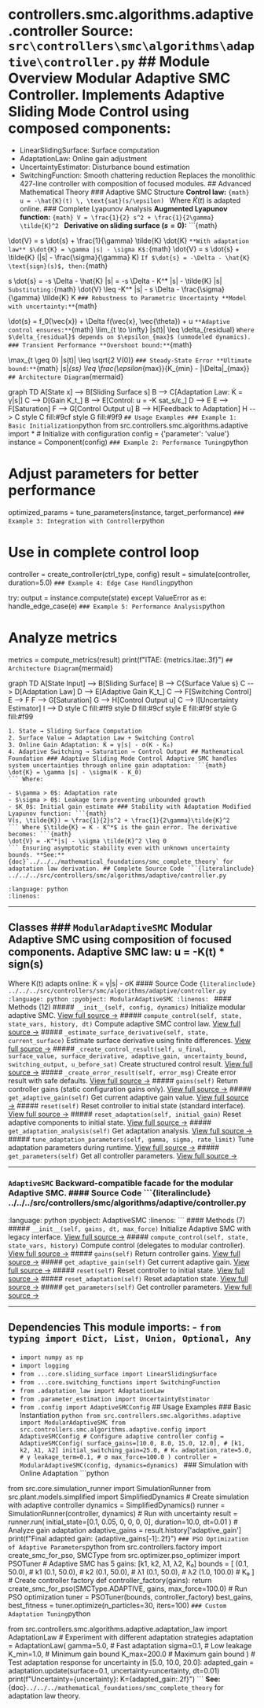 # controllers.smc.algorithms.adaptive.controller **Source:** `src\controllers\smc\algorithms\adaptive\controller.py` ## Module Overview Modular Adaptive SMC Controller. Implements Adaptive Sliding Mode Control using composed components:

- LinearSlidingSurface: Surface computation
- AdaptationLaw: Online gain adjustment
- UncertaintyEstimator: Disturbance bound estimation
- SwitchingFunction: Smooth chattering reduction Replaces the monolithic 427-line controller with composition of focused modules. ## Advanced Mathematical Theory ### Adaptive SMC Structure **Control law:** ```{math}
u = -\hat{K}(t) \, \text{sat}(s/\epsilon)
``` Where $\hat{K}(t)$ is adapted online. ### Complete Lyapunov Analysis **Augmented Lyapunov function:** ```{math}
V = \frac{1}{2} s^2 + \frac{1}{2\gamma} \tilde{K}^2
``` **Derivative on sliding surface ($s = 0$):** ```{math}

\dot{V} = s \dot{s} + \frac{1}{\gamma} \tilde{K} \dot{K}
``` **With adaptation law** $\dot{K} = \gamma |s| - \sigma K$: ```{math}
\dot{V} = s \dot{s} + \tilde{K} (|s| - \frac{\sigma}{\gamma} K)
``` If $\dot{s} = -\Delta - \hat{K} \text{sign}(s)$, then: ```{math}

s \dot{s} = -s \Delta - \hat{K} |s| = -s \Delta - K^* |s| - \tilde{K} |s|
``` Substituting: ```{math}
\dot{V} \leq -K^* |s| - s \Delta - \frac{\sigma}{\gamma} \tilde{K} K
``` ### Robustness to Parametric Uncertainty **Model with uncertainty:** ```{math}

\dot{s} = f_0(\vec{x}) + \Delta f(\vec{x}, \vec{\theta}) + u
``` **Adaptive control ensures:** ```{math}
\lim_{t \to \infty} |s(t)| \leq \delta_{residual}
``` Where $\delta_{residual}$ depends on $\epsilon_{max}$ (unmodeled dynamics). ### Transient Performance **Overshoot bound:** ```{math}

\max_{t \geq 0} |s(t)| \leq \sqrt{2 V(0)}
``` ### Steady-State Error **Ultimate bound:** ```{math}
|s|_{ss} \leq \frac{\epsilon_{max}}{K_{min} - |\Delta|_{max}}
``` ## Architecture Diagram ```{mermaid}

graph TD A[State x] --> B[Sliding Surface s] B --> C[Adaptation Law: K̇ = γ|s|] C --> D[Gain K_t_] B --> E[Control: u = -K sat_s/ε_] D --> E E --> F[Saturation] F --> G[Control Output u] B --> H[Feedback to Adaptation] H --> C style C fill:#9cf style G fill:#9f9
``` ## Usage Examples ### Example 1: Basic Initialization ```python
from src.controllers.smc.algorithms.adaptive import * # Initialize with configuration
config = {'parameter': 'value'}
instance = Component(config)
``` ### Example 2: Performance Tuning ```python
# Adjust parameters for better performance

optimized_params = tune_parameters(instance, target_performance)
``` ### Example 3: Integration with Controller ```python
# Use in complete control loop
controller = create_controller(ctrl_type, config)
result = simulate(controller, duration=5.0)
``` ### Example 4: Edge Case Handling ```python

try: output = instance.compute(state)
except ValueError as e: handle_edge_case(e)
``` ### Example 5: Performance Analysis ```python
# Analyze metrics
metrics = compute_metrics(result)
print(f"ITAE: {metrics.itae:.3f}")
``` ## Architecture Diagram ```{mermaid}

graph TD A[State Input] --> B[Sliding Surface] B --> C{Surface Value s} C --> D[Adaptation Law] D --> E[Adaptive Gain K_t_] C --> F[Switching Control] E --> F F --> G[Saturation] G --> H[Control Output u] C --> I[Uncertainty Estimator] I --> D style C fill:#ff9 style D fill:#9cf style E fill:#f9f style G fill:#f99
``` **Data Flow:**
1. State → Sliding Surface Computation
2. Surface Value → Adaptation Law + Switching Control
3. Online Gain Adaptation: K̇ = γ|s| - σ(K - K₀)
4. Adaptive Switching → Saturation → Control Output ## Mathematical Foundation ### Adaptive Sliding Mode Control Adaptive SMC handles system uncertainties through online gain adaptation: ```{math}
\dot{K} = \gamma |s| - \sigma(K - K_0)
``` Where:

- $\gamma > 0$: Adaptation rate
- $\sigma > 0$: Leakage term preventing unbounded growth
- $K_0$: Initial gain estimate ### Stability with Adaptation Modified Lyapunov function: ```{math}
V(s, \tilde{K}) = \frac{1}{2}s^2 + \frac{1}{2\gamma}\tilde{K}^2
``` Where $\tilde{K} = K - K^*$ is the gain error. The derivative becomes: ```{math}
\dot{V} = -K^*|s| - \sigma \tilde{K}^2 \leq 0
``` Ensuring asymptotic stability even with unknown uncertainty bounds. **See:** {doc}`../../../mathematical_foundations/smc_complete_theory` for adaptation law derivation. ## Complete Source Code ```{literalinclude} ../../../src/controllers/smc/algorithms/adaptive/controller.py

:language: python
:linenos:
```

---

## Classes ### `ModularAdaptiveSMC` Modular Adaptive SMC using composition of focused components. Adaptive SMC law: u = -K(t) * sign(s)
Where K(t) adapts online: K̇ = γ|s| - σK #### Source Code ```{literalinclude} ../../../src/controllers/smc/algorithms/adaptive/controller.py
:language: python
:pyobject: ModularAdaptiveSMC
:linenos:
``` #### Methods (12) ##### `__init__(self, config, dynamics)` Initialize modular adaptive SMC. [View full source →](#method-modularadaptivesmc-__init__) ##### `compute_control(self, state, state_vars, history, dt)` Compute adaptive SMC control law. [View full source →](#method-modularadaptivesmc-compute_control) ##### `_estimate_surface_derivative(self, state, current_surface)` Estimate surface derivative using finite differences. [View full source →](#method-modularadaptivesmc-_estimate_surface_derivative) ##### `_create_control_result(self, u_final, surface_value, surface_derivative, adaptive_gain, uncertainty_bound, switching_output, u_before_sat)` Create structured control result. [View full source →](#method-modularadaptivesmc-_create_control_result) ##### `_create_error_result(self, error_msg)` Create error result with safe defaults. [View full source →](#method-modularadaptivesmc-_create_error_result) ##### `gains(self)` Return controller gains (static configuration gains only). [View full source →](#method-modularadaptivesmc-gains) ##### `get_adaptive_gain(self)` Get current adaptive gain value. [View full source →](#method-modularadaptivesmc-get_adaptive_gain) ##### `reset(self)` Reset controller to initial state (standard interface). [View full source →](#method-modularadaptivesmc-reset) ##### `reset_adaptation(self, initial_gain)` Reset adaptive components to initial state. [View full source →](#method-modularadaptivesmc-reset_adaptation) ##### `get_adaptation_analysis(self)` Get adaptation analysis. [View full source →](#method-modularadaptivesmc-get_adaptation_analysis) ##### `tune_adaptation_parameters(self, gamma, sigma, rate_limit)` Tune adaptation parameters during runtime. [View full source →](#method-modularadaptivesmc-tune_adaptation_parameters) ##### `get_parameters(self)` Get all controller parameters. [View full source →](#method-modularadaptivesmc-get_parameters)

---

### `AdaptiveSMC` Backward-compatible facade for the modular Adaptive SMC. #### Source Code ```{literalinclude} ../../../src/controllers/smc/algorithms/adaptive/controller.py

:language: python
:pyobject: AdaptiveSMC
:linenos:
``` #### Methods (7) ##### `__init__(self, gains, dt, max_force)` Initialize Adaptive SMC with legacy interface. [View full source →](#method-adaptivesmc-__init__) ##### `compute_control(self, state, state_vars, history)` Compute control (delegates to modular controller). [View full source →](#method-adaptivesmc-compute_control) ##### `gains(self)` Return controller gains. [View full source →](#method-adaptivesmc-gains) ##### `get_adaptive_gain(self)` Get current adaptive gain. [View full source →](#method-adaptivesmc-get_adaptive_gain) ##### `reset(self)` Reset controller to initial state. [View full source →](#method-adaptivesmc-reset) ##### `reset_adaptation(self)` Reset adaptation state. [View full source →](#method-adaptivesmc-reset_adaptation) ##### `get_parameters(self)` Get controller parameters. [View full source →](#method-adaptivesmc-get_parameters)

---

## Dependencies This module imports: - `from typing import Dict, List, Union, Optional, Any`
- `import numpy as np`
- `import logging`
- `from ...core.sliding_surface import LinearSlidingSurface`
- `from ...core.switching_functions import SwitchingFunction`
- `from .adaptation_law import AdaptationLaw`
- `from .parameter_estimation import UncertaintyEstimator`
- `from .config import AdaptiveSMCConfig` ## Usage Examples ### Basic Instantiation ```python
from src.controllers.smc.algorithms.adaptive import ModularAdaptiveSMC
from src.controllers.smc.algorithms.adaptive.config import AdaptiveSMCConfig # Configure adaptive controller
config = AdaptiveSMCConfig( surface_gains=[10.0, 8.0, 15.0, 12.0], # [k1, k2, λ1, λ2] initial_switching_gain=25.0, # K₀ adaptation_rate=5.0, # γ leakage_term=0.1, # σ max_force=100.0
) controller = ModularAdaptiveSMC(config, dynamics=dynamics)
``` ### Simulation with Online Adaptation ```python

from src.core.simulation_runner import SimulationRunner
from src.plant.models.simplified import SimplifiedDynamics # Create simulation with adaptive controller
dynamics = SimplifiedDynamics()
runner = SimulationRunner(controller, dynamics) # Run with uncertainty
result = runner.run( initial_state=[0.1, 0.05, 0, 0, 0, 0], duration=10.0, dt=0.01
) # Analyze gain adaptation
adaptive_gains = result.history['adaptive_gain']
print(f"Final adapted gain: {adaptive_gains[-1]:.2f}")
``` ### PSO Optimization of Adaptive Parameters ```python
from src.controllers.factory import create_smc_for_pso, SMCType
from src.optimizer.pso_optimizer import PSOTuner # Adaptive SMC has 5 gains: [k1, k2, λ1, λ2, K₀]
bounds = [ (0.1, 50.0), # k1 (0.1, 50.0), # k2 (0.1, 50.0), # λ1 (0.1, 50.0), # λ2 (1.0, 100.0) # K₀
] # Create controller factory
def controller_factory(gains): return create_smc_for_pso(SMCType.ADAPTIVE, gains, max_force=100.0) # Run PSO optimization
tuner = PSOTuner(bounds, controller_factory)
best_gains, best_fitness = tuner.optimize(n_particles=30, iters=100)
``` ### Custom Adaptation Tuning ```python

from src.controllers.smc.algorithms.adaptive.adaptation_law import AdaptationLaw # Experiment with different adaptation strategies
adaptation = AdaptationLaw( gamma=5.0, # Fast adaptation sigma=0.1, # Low leakage K_min=1.0, # Minimum gain bound K_max=200.0 # Maximum gain bound
) # Test adaptation response
for uncertainty in [5.0, 10.0, 20.0]: adapted_gain = adaptation.update(surface=0.1, uncertainty=uncertainty, dt=0.01) print(f"Uncertainty={uncertainty}: K={adapted_gain:.2f}")
``` **See:** {doc}`../../../mathematical_foundations/smc_complete_theory` for adaptation law theory. 